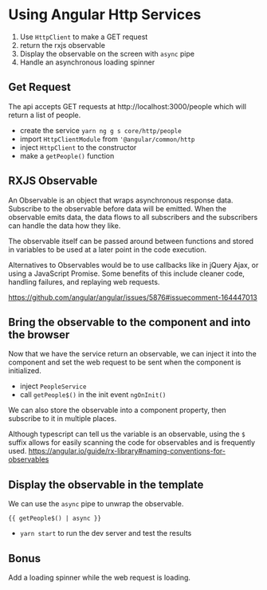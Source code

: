 # Using Angular Http Services

1. Use `HttpClient` to make a GET request
2. return the rxjs observable
3. Display the observable on the screen with `async` pipe
4. Handle an asynchronous loading spinner

## Get Request
The api accepts GET requests at http://localhost:3000/people
which will return a list of people.

* create the service `yarn ng g s core/http/people`
* import `HttpClientModule` from `'@angular/common/http`
* inject `HttpClient` to the constructor
* make a `getPeople()` function

## RXJS Observable
An Observable is an object that wraps asynchronous response data.
Subscribe to the observable before data will be emitted.
When the observable emits data, the data flows to all subscribers
and the subscribers can handle the data how they like.

The observable itself can be passed around between functions
and stored in variables to be used at a later point in the code execution.

Alternatives to Observables would be to use callbacks like in jQuery Ajax,
or using a JavaScript Promise. Some benefits of this include cleaner code,
handling failures, and replaying web requests.

https://github.com/angular/angular/issues/5876#issuecomment-164447013

## Bring the observable to the component and into the browser
Now that we have the service return an observable, we can inject it into the
component and set the web request to be sent when the component is initialized.

* inject `PeopleService`
* call `getPeople$()` in the init event `ngOnInit()`

We can also store the observable into a component property,
then subscribe to it in multiple places.

Although typescript can tell us the variable is an observable,
using the `$` suffix allows for easily scanning the code
for observables and is frequently used.
https://angular.io/guide/rx-library#naming-conventions-for-observables


## Display the observable in the template
We can use the `async` pipe to unwrap the observable.
```
{{ getPeople$() | async }}
```

* `yarn start` to run the dev server and test the results


## Bonus
Add a loading spinner while the web request is loading.